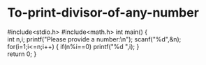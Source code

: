 # To-print-divisor-of-any-number
#include<stdio.h>
#include<math.h>
int main()
{   
    int n,i;
    printf("Please provide a number:\n");
    scanf("%d",&n);
   for(i=1;i<=n;i++)
   {
       if(n%i==0)
        printf("%d ",i);
   }    
    return 0;
}
